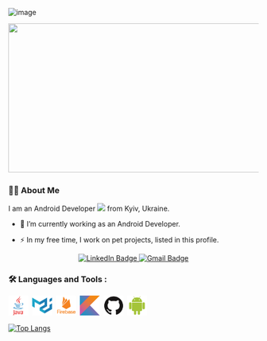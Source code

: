 ![image](https://user-images.githubusercontent.com/89665095/156860650-de2984cd-27b6-4177-8d98-801224cdff44.png)


<div align="center">
  <img src="https://media.giphy.com/media/dWesBcTLavkZuG35MI/giphy.gif" width="600" height="300"/>
</div>

### 👨‍💻 About Me 
I am an Android Developer <img src="https://media.giphy.com/media/WUlplcMpOCEmTGBtBW/giphy.gif" width="30"> from Kyiv, Ukraine.

- :telescope: I’m currently working as an Android Developer.

- :zap: In my free time, I work on pet projects, listed in this profile.

<div id="badges" align="center">
  <a href="https://www.linkedin.com/in/ivan-chernukhin-a63813121">
    <img src="https://img.shields.io/badge/LinkedIn-blue?style=for-the-badge&logo=linkedin&logoColor=white" alt="LinkedIn Badge"/>
  </a>
  <a href="throughsomehow@gmail.com">
    <img src="https://img.shields.io/badge/Gmail-D14836?style=for-the-badge&logo=gmail&logoColor=white" alt="Gmail Badge"/>
  </a>
</div>

### :hammer_and_wrench: Languages and Tools :
<div>
  <img src="https://github.com/devicons/devicon/blob/master/icons/java/java-original-wordmark.svg" title="Java" alt="Java" width="40" height="40"/>&nbsp;
  <img src="https://github.com/devicons/devicon/blob/master/icons/materialui/materialui-original.svg" title="Material UI" alt="Material UI" width="40" height="40"/>&nbsp;
  <img src="https://github.com/devicons/devicon/blob/master/icons/firebase/firebase-plain-wordmark.svg" title="Firebase" alt="Firebase" width="40" height="40"/>&nbsp;
  <img src="https://raw.githubusercontent.com/devicons/devicon/2ae2a900d2f041da66e950e4d48052658d850630/icons/kotlin/kotlin-original.svg" title="Kotlin" alt="Kotlin" width="40" height="40"/>&nbsp;
  <img src="https://raw.githubusercontent.com/devicons/devicon/2ae2a900d2f041da66e950e4d48052658d850630/icons/github/github-original.svg" title="github" alt="github" width="40" height="40"/>&nbsp;
    <img src="https://raw.githubusercontent.com/devicons/devicon/2ae2a900d2f041da66e950e4d48052658d850630/icons/android/android-original.svg" title="Android" alt="Android" width="40" height="40"/>&nbsp;
  
  [![Top Langs](https://github-readme-stats.vercel.app/api/top-langs/?username=ArchEnemy04&layout=compact&theme=vision-friendly-dark)](https://github.com/anuraghazra/github-readme-stats)
